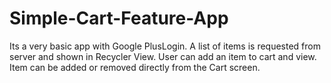 # Simple-Cart-Feature-App
Its a very basic app with Google PlusLogin. A list of items is requested from server and shown in Recycler View. User can add an item to cart and view. Item can be added or removed directly from the Cart screen.
